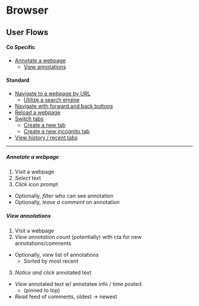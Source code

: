 # Browser
## User Flows

#### Co Specific
* [Annotate a webpage](#annotate-a-webpage)
  * [View annotations](#view-annotations)

#### Standard
* [Navigate to a webpage by URL]()
  * [Utilize a search engine]()
* [Navigate with forward and back buttons]()
* [Reload a webpage]()
* [Switch tabs]()
  * [Create a new tab]()
  * [Create a new incognito tab]()
* [View history / recent tabs]()

---

##### Annotate a webpage
1. Visit a webpage
2. *Select* text
3. *Click* icon prompt
  - Optionally, *filter* who can see annotation
  - Optionally, *leave a comment* on annotation 

##### View annotations
1. Visit a webpage
2. *View annotation count* (potentially) with cta for new annotations/comments
  - Optionally, *view* list of annotations
    - Sorted by most recent
3. *Notice and click* annotated text
  - *View* annotated text w/ annotatee info / time posted
    - (pinned to top)
  - *Read* feed of comments, oldest -> newest